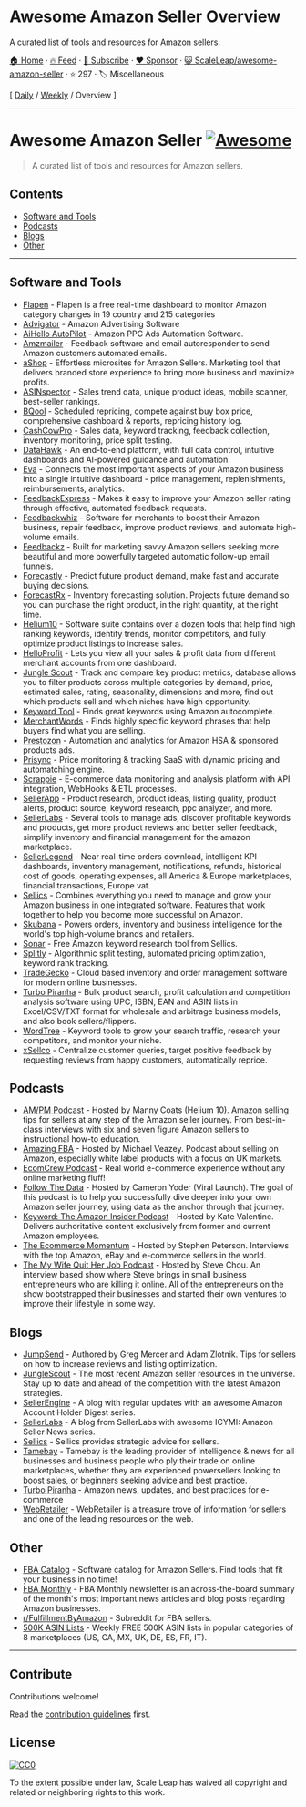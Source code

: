 # Awesome Amazon Seller Overview

A curated list of tools and resources for Amazon sellers.

[🏠 Home](/README.md) · [🔥 Feed](https://www.trackawesomelist.com/ScaleLeap/awesome-amazon-seller/rss.xml) · [📮 Subscribe](https://trackawesomelist.us17.list-manage.com/subscribe?u=d2f0117aa829c83a63ec63c2f&id=36a103854c) · [❤️  Sponsor](https://github.com/sponsors/theowenyoung) · [😺 ScaleLeap/awesome-amazon-seller](https://github.com/ScaleLeap/awesome-amazon-seller) · ⭐ 297 · 🏷️ Miscellaneous

[ [Daily](/content/ScaleLeap/awesome-amazon-seller/README.md) / [Weekly](/content/ScaleLeap/awesome-amazon-seller/week/README.md) / Overview ]

---

# Awesome Amazon Seller [![Awesome](https://awesome.re/badge.svg)](https://awesome.re)

> A curated list of tools and resources for Amazon sellers.

## Contents

*   [Software and Tools](#software-and-tools)
*   [Podcasts](#podcasts)
*   [Blogs](#blogs)
*   [Other](#other)

***

## Software and Tools

*   [Flapen](https://flapen.com) - Flapen is a free real-time dashboard to monitor Amazon category changes in 19 country and 215 categories
*   [Advigator](https://www.advigator.com) - Amazon Advertising Software
*   [AiHello AutoPilot](https://www.aihello.com/) - Amazon PPC Ads Automation Software.
*   [Amzmailer](https://amzmailer.com/) - Feedback software and email autoresponder to send Amazon customers automated emails.
*   [aShop](https://ashop.co) - Effortless microsites for Amazon Sellers. Marketing tool that delivers branded store experience to bring more business and maximize profits.
*   [ASINspector](https://asinspector.com/) - Sales trend data, unique product ideas, mobile scanner, best-seller rankings.
*   [BQool](https://www.bqool.com/) - Scheduled repricing, compete against buy box price, comprehensive dashboard & reports, repricing history log.
*   [CashCowPro](https://www.cashcowpro.com/) - Sales data, keyword tracking, feedback collection, inventory monitoring, price split testing.
*   [DataHawk](https://www.datahawk.co/) - An end-to-end platform, with full data control, intuitive dashboards and AI-powered guidance and automation.
*   [Eva](https://eva.guru/) - Connects the most important aspects of your Amazon business into a single intuitive dashboard - price management, replenishments, reimbursements, analytics.
*   [FeedbackExpress](https://www.feedbackexpress.com/) - Makes it easy to improve your Amazon seller rating through effective, automated feedback requests.
*   [Feedbackwhiz](https://www.feedbackwhiz.com/) - Software for merchants to boost their Amazon business, repair feedback, improve product reviews, and automate high-volume emails.
*   [Feedbackz](https://www.feedbackz.com/) - Built for marketing savvy Amazon sellers seeking more beautiful and more powerfully targeted automatic follow-up email funnels.
*   [Forecastly](https://www.forecast.ly/) - Predict future product demand, make fast and accurate buying decisions.
*   [ForecastRx](https://www.forecastrx.com/) - Inventory forecasting solution. Projects future demand so you can purchase the right product, in the right quantity, at the right time.
*   [Helium10](https://www.helium10.com/) - Software suite contains over a dozen tools that help find high ranking keywords, identify trends, monitor competitors, and fully optimize product listings to increase sales.
*   [HelloProfit](https://helloprofit.com/) - Lets you view all your sales & profit data from different merchant accounts from one dashboard.
*   [Jungle Scout](https://www.junglescout.com/) - Track and compare key product metrics, database allows you to filter products across multiple categories by demand, price, estimated sales, rating, seasonality, dimensions and more, find out which products sell and which niches have high opportunity.
*   [Keyword Tool](https://keywordtool.io/amazon) - Finds great keywords using Amazon autocomplete.
*   [MerchantWords](https://www.merchantwords.com/) - Finds highly specific keyword phrases that help buyers find what you are selling.
*   [Prestozon](https://prestozon.com/) - Automation and analytics for Amazon HSA & sponsored products ads.
*   [Prisync](https://prisync.com/) - Price monitoring & tracking SaaS with dynamic pricing and automatching engine.
*   [Scrappie](https://scrappie.app) - E-commerce data monitoring and analysis platform with API integration, WebHooks & ETL processes.
*   [SellerApp](https://www.sellerapp.com/) - Product research, product ideas, listing quality, product alerts, product source, keyword research, ppc analyzer, and more.
*   [SellerLabs](https://www.sellerlabs.com/tools/) - Several tools to manage ads, discover profitable keywords and products, get more product reviews and better seller feedback, simplify inventory and financial management for the amazon marketplace.
*   [SellerLegend](https://sellerlegend.com/) - Near real-time orders download, intelligent KPI dashboards, inventory management, notifications, refunds, historical cost of goods, operating expenses, all America & Europe marketplaces, financial transactions, Europe vat.
*   [Sellics](https://sellics.com) - Combines everything you need to manage and grow your Amazon business in one integrated software. Features that work together to help you become more successful on Amazon.
*   [Skubana](https://www.skubana.com/) - Powers orders, inventory and business intelligence for the world's top high-volume brands and retailers.
*   [Sonar](http://sonar-tool.com/) - Free Amazon keyword research tool from Sellics.
*   [Splitly](https://splitly.com/) - Algorithmic split testing, automated pricing optimization, keyword rank tracking.
*   [TradeGecko](https://www.tradegecko.com/) - Cloud based inventory and order management software for modern online businesses.
*   [Turbo Piranha](https://www.turbopiranha.com/) - Bulk product search, profit calculation and competition analysis software using UPC, ISBN, EAN and ASIN lists in Excel/CSV/TXT format for wholesale and arbitrage business models, and also book sellers/flippers.
*   [WordTree](https://www.wordtree.io/) - Keyword tools to grow your search traffic, research your competitors, and monitor your niche.
*   [xSellco](https://www.xsellco.com/) - Centralize customer queries, target positive feedback by requesting reviews from happy customers, automatically reprice.

## Podcasts

*   [AM/PM Podcast](https://www.ampmpodcast.com/) - Hosted by Manny Coats (Helium 10). Amazon selling tips for sellers at any step of the Amazon seller journey. From best-in-class interviews with six and seven figure Amazon sellers to instructional how-to education.
*   [Amazing FBA](https://amazingfba.com/blog-podcast/) - Hosted by Michael Veazey. Podcast about selling on Amazon, especially white label products with a focus on UK markets.
*   [EcomCrew Podcast](https://www.ecomcrew.com/ecomcrew-podcast/) - Real world e-commerce experience without any online marketing fluff!
*   [Follow The Data](https://viral-launch.com/follow-the-data-amazon-fba-seller-podcast.html) - Hosted by Cameron Yoder (Viral Launch). The goal of this podcast is to help you successfully dive deeper into your own Amazon seller journey, using data as the anchor through that journey.
*   [Keyword: The Amazon Insider Podcast](http://keywordpodcast.com/) - Hosted by Kate Valentine. Delivers authoritative content exclusively from former and current Amazon employees.
*   [The Ecommerce Momentum](https://ecommercemomentum.com/) - Hosted by Stephen Peterson. Interviews with the top Amazon, eBay and e-commerce sellers in the world.
*   [The My Wife Quit Her Job Podcast](https://mywifequitherjob.com/category/podcast/) - Hosted by Steve Chou. An interview based show where Steve brings in small business entrepreneurs who are killing it online. All of the entrepreneurs on the show bootstrapped their businesses and started their own ventures to improve their lifestyle in some way.

## Blogs

*   [JumpSend](https://www.jumpsend.com/blog/) - Authored by Greg Mercer and Adam Zlotnik. Tips for sellers on how to increase reviews and listing optimization.
*   [JungleScout](https://www.junglescout.com/blog/) - The most recent Amazon seller resources in the universe. Stay up to date and ahead of the competition with the latest Amazon strategies.
*   [SellerEngine](https://sellerengine.com/blog/) - A blog with regular updates with an awesome Amazon Account Holder Digest series.
*   [SellerLabs](https://www.sellerlabs.com/blog/) - A blog from SellerLabs with awesome ICYMI: Amazon Seller News series.
*   [Sellics](https://sellics.com/blog) - Sellics provides strategic advice for sellers.
*   [Tamebay](https://tamebay.com/) - Tamebay is the leading provider of intelligence & news for all businesses and business people who ply their trade on online marketplaces, whether they are experienced powersellers looking to boost sales, or beginners seeking advice and best practice.
*   [Turbo Piranha](https://www.turbopiranha.com/articles/) - Amazon news, updates, and best practices for e-commerce
*   [WebRetailer](https://www.webretailer.com/) - WebRetailer is a treasure trove of information for sellers and one of the leading resources on the web.

## Other

*   [FBA Catalog](https://fbacatalog.com) - Software catalog for Amazon Sellers. Find tools that fit your business in no time!
*   [FBA Monthly](https://fbamonthly.com) - FBA Monthly newsletter is an across-the-board summary of the month's most important news articles and blog posts regarding Amazon businesses.
*   [r/FulfillmentByAmazon](https://www.reddit.com/r/FulfillmentByAmazon/) - Subreddit for FBA sellers.
*   [500K ASIN Lists](https://app.turbopiranha.com/Download/bestselleritems) - Weekly FREE 500K ASIN lists in popular categories of 8 marketplaces (US, CA, MX, UK, DE, ES, FR, IT).

***

## Contribute

Contributions welcome!

Read the [contribution guidelines](https://github.com/ScaleLeap/awesome-amazon-seller/blob/master/readme.md/contributing.md) first.

## License

[![CC0](https://mirrors.creativecommons.org/presskit/buttons/88x31/svg/cc-zero.svg)](http://creativecommons.org/publicdomain/zero/1.0)

To the extent possible under law, Scale Leap has waived all copyright and related or neighboring rights to this work.

